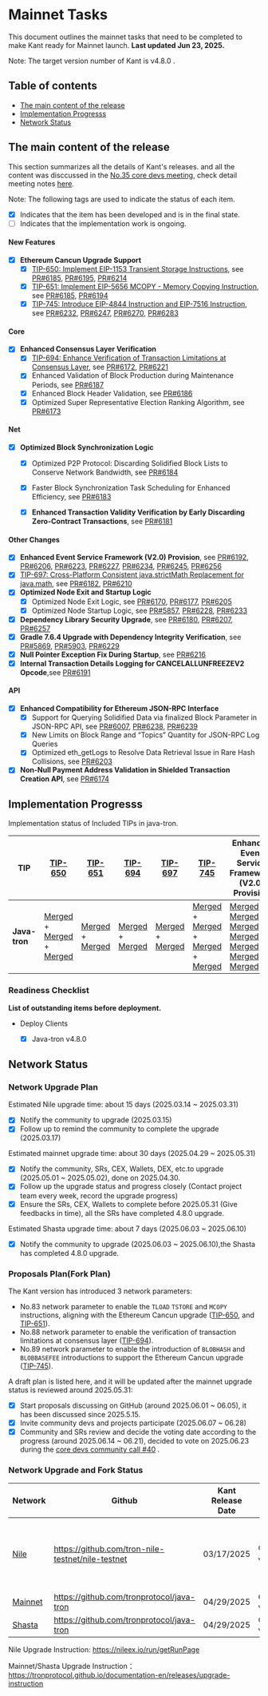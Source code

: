 # Mainnet Tasks

This document outlines the mainnet tasks that need to be completed to make Kant ready for Mainnet launch. **Last updated Jun 23, 2025.**

Note: The target version number of Kant is v4.8.0 .


## Table of contents

- [The main content of the release](#Release-included-in-the-Network-Upgrade.)
- [Implementation Progresss](#Implementation-Progresss)
- [Network Status](#Network-Status)



## The main content of the release

This section summarizes all the details of Kant's releases. and all the content was disccussed in the [No.35 core devs meeting](https://github.com/tronprotocol/pm/issues/121), check detail meeting notes [here](https://github.com/tronprotocol/pm/blob/master/TRON%20Core%20Devs%20Meetings/Meeting%2035.md).

Note: The following tags are used to indicate the status of each item.
- [x] Indicates that the item has been developed and is in the final state.
- [ ] Indicates that the implementation work is ongoing. 

#### New Features

- [x] **Ethereum Cancun Upgrade Support**
  - [x] [TIP-650: Implement EIP-1153 Transient Storage Instructions](https://github.com/tronprotocol/tips/blob/master/tip-650.md ), see [PR#6185](https://github.com/tronprotocol/java-tron/pull/6185), [PR#6195](https://github.com/tronprotocol/java-tron/pull/6195), [PR#6214](https://github.com/tronprotocol/java-tron/pull/6214)
  - [x] [TIP-651: Implement EIP-5656 MCOPY - Memory Copying Instruction](https://github.com/tronprotocol/tips/blob/master/tip-651.md), see [PR#6185](https://github.com/tronprotocol/java-tron/pull/6185), [PR#6194](https://github.com/tronprotocol/java-tron/pull/6194)
  - [x] [TIP-745: Introduce EIP-4844 Instruction and EIP-7516 Instruction](https://github.com/tronprotocol/tips/blob/master/tip-745.md ), see [PR#6232](https://github.com/tronprotocol/java-tron/pull/6232), [PR#6247](https://github.com/tronprotocol/java-tron/pull/6247), [PR#6270](https://github.com/tronprotocol/java-tron/pull/6270), [PR#6283](https://github.com/tronprotocol/java-tron/pull/6283)

#### Core
 - [x] **Enhanced Consensus Layer Verification**
   - [x] [TIP-694: Enhance Verification of Transaction Limitations at Consensus Layer](https://github.com/tronprotocol/tips/blob/master/tip-694.md ), see [PR#6172](https://github.com/tronprotocol/java-tron/pull/6172), [PR#6221](https://github.com/tronprotocol/java-tron/pull/6221)
   - [x] Enhanced Validation of Block Production during Maintenance Periods, see [PR#6187](https://github.com/tronprotocol/java-tron/pull/6187)
   - [x] Enhanced Block Header Validation, see [PR#6186](https://github.com/tronprotocol/java-tron/pull/6186 )
   - [x] Optimized Super Representative Election Ranking Algorithm, see [PR#6173](https://github.com/tronprotocol/java-tron/pull/6173 )

#### Net
- [x] **Optimized Block Synchronization Logic**
    - [x] Optimized P2P Protocol: Discarding Solidified Block Lists to Conserve Network Bandwidth, see [PR#6184](https://github.com/tronprotocol/java-tron/pull/6184 )
    - [x] Faster Block Synchronization Task Scheduling for Enhanced Efficiency, see [PR#6183](https://github.com/tronprotocol/java-tron/pull/6183)
    
  - [x] **Enhanced Transaction Validity Verification by Early Discarding Zero-Contract Transactions**, see [PR#6181](https://github.com/tronprotocol/java-tron/pull/6181)

#### Other Changes
  - [x] **Enhanced Event Service Framework (V2.0) Provision**, see [PR#6192](https://github.com/tronprotocol/java-tron/issues/6192),  [PR#6206](https://github.com/tronprotocol/java-tron/issues/6206), [PR#6223](https://github.com/tronprotocol/java-tron/issues/6223), [PR#6227](https://github.com/tronprotocol/java-tron/issues/6227), [PR#6234](https://github.com/tronprotocol/java-tron/issues/6234), [PR#6245](https://github.com/tronprotocol/java-tron/issues/6245), [PR#6256](https://github.com/tronprotocol/java-tron/issues/6256)
  - [x] [TIP-697: Cross-Platform Consistent java.strictMath Replacement for java.math](https://github.com/tronprotocol/tips/blob/master/tip-697.md), see [PR#6182](https://github.com/tronprotocol/java-tron/pull/6182), [PR#6210](https://github.com/tronprotocol/java-tron/pull/6210)
  - [x] **Optimized Node Exit and Startup Logic**
    - [x] Optimized Node Exit Logic, see [PR#6170](https://github.com/tronprotocol/java-tron/pull/6170), [PR#6177](https://github.com/tronprotocol/java-tron/pull/6177), [PR#6205](https://github.com/tronprotocol/java-tron/pull/6205)
    - [x] Optimized Node Startup Logic, see [PR#5857](https://github.com/tronprotocol/java-tron/pull/5857), [PR#6228](https://github.com/tronprotocol/java-tron/pull/6228), [PR#6233](https://github.com/tronprotocol/java-tron/pull/6233)
  - [x] **Dependency Library Security Upgrade**, see [PR#6180](https://github.com/tronprotocol/java-tron/pull/6180), [PR#6207](https://github.com/tronprotocol/java-tron/pull/6207), [PR#6257](https://github.com/tronprotocol/java-tron/pull/6257)
  - [x] **Gradle 7.6.4 Upgrade with Dependency Integrity Verification**, see [PR#5869](https://github.com/tronprotocol/java-tron/pull/5869), [PR#5903](https://github.com/tronprotocol/java-tron/pull/5903), [PR#6229](https://github.com/tronprotocol/java-tron/pull/6229)
  - [x] **Null Pointer Exception Fix During Startup**, see [PR#6216](https://github.com/tronprotocol/java-tron/pull/6216)
  - [x] **Internal Transaction Details Logging for CANCELALLUNFREEZEV2 Opcode**,see [PR#6191](https://github.com/tronprotocol/java-tron/pull/6191)

#### API
  - [x] **Enhanced Compatibility for Ethereum JSON-RPC Interface**
    - [x] Support for Querying Solidified Data via finalized Block Parameter in JSON-RPC API, see [PR#6007](https://github.com/tronprotocol/java-tron/pull/6007), [PR#6238](https://github.com/tronprotocol/java-tron/pull/6238), [PR#6239](https://github.com/tronprotocol/java-tron/pull/6239)
    - [x] New Limits on Block Range and “Topics” Quantity for JSON-RPC Log Queries
    - [x] Optimized eth_getLogs to Resolve Data Retrieval Issue in Rare Hash Collisions, see [PR#6203](https://github.com/tronprotocol/java-tron/pull/6203)
  - [x] **Non-Null Payment Address Validation in Shielded Transaction Creation API**, see [PR#6174](https://github.com/tronprotocol/java-tron/pull/6174)

## Implementation Progresss

Implementation status of Included TIPs in java-tron.

TIP            | [TIP-650](https://github.com/tronprotocol/tips/blob/master/tip-650.md)                   |      [TIP-651](https://github.com/tronprotocol/tips/blob/master/tip-651.md)           |   [TIP-694](https://github.com/tronprotocol/tips/blob/master/tip-694.md)    |   [TIP-697](https://github.com/tronprotocol/tips/blob/master/tip-697.md)  | [TIP-745](https://github.com/tronprotocol/tips/blob/master/tip-745.md) | Enhanced Event Service Framework (V2.0) Provision |
|----------------|-----------------------------------------------------------------------|-----------------------------------------------------------------------|-----------------------------------------------------------------------|----------------------------------------------------------------------------------------------------------------------------|--------------|--------|
| **Java-tron**       |   [Merged](https://github.com/tronprotocol/java-tron/pull/6185) + [Merged](https://github.com/tronprotocol/java-tron/pull/6195) + [Merged](https://github.com/tronprotocol/java-tron/pull/6214)   |   [Merged](https://github.com/tronprotocol/java-tron/pull/6185) + [Merged](https://github.com/tronprotocol/java-tron/pull/6194)   |  [Merged](https://github.com/tronprotocol/java-tron/pull/6172) + [Merged](https://github.com/tronprotocol/java-tron/pull/6221)    | [Merged](https://github.com/tronprotocol/java-tron/pull/6182) + [Merged](https://github.com/tronprotocol/java-tron/pull/6210)  | [Merged](https://github.com/tronprotocol/java-tron/pull/6232) + [Merged](https://github.com/tronprotocol/java-tron/pull/6247) + [Merged](https://github.com/tronprotocol/java-tron/pull/6270) + [Merged](https://github.com/tronprotocol/java-tron/pull/6283) | [Merged](https://github.com/tronprotocol/java-tron/pull/6256) + [Merged](https://github.com/tronprotocol/java-tron/pull/6245) + [Merged](https://github.com/tronprotocol/java-tron/pull/6234) + [Merged](https://github.com/tronprotocol/java-tron/pull/6227) + [Merged](https://github.com/tronprotocol/java-tron/pull/6223) + [Merged](https://github.com/tronprotocol/java-tron/pull/6206) + [Merged](https://github.com/tronprotocol/java-tron/pull/6192)

### Readiness Checklist

**List of outstanding items before deployment.**



 - Deploy Clients
   - [x]  Java-tron v4.8.0


## Network Status

### Network Upgrade Plan

Estimated Nile upgrade time: about 15 days (2025.03.14 ~ 2025.03.31)

- [x] Notify the community to upgrade (2025.03.15)
- [x] Follow up to remind the community to complete the upgrade (2025.03.17)

Estimated mainnet upgrade time: about 30 days (2025.04.29 ~ 2025.05.31)

- [x] Notify the community, SRs, CEX, Wallets, DEX, etc.to upgrade (2025.05.01 ~ 2025.05.02), done on 2025.04.30.
- [x] Follow up the upgrade status and progress closely (Contact project team every week, record the upgrade progress) 
- [x] Ensure the SRs, CEX, Wallets to complete before 2025.05.31 (Give feedbacks in time), all the SRs have completed 4.8.0 upgrade.

Estimated Shasta upgrade time: about 7 days (2025.06.03 ~ 2025.06.10)

- [x] Notify the community to upgrade (2025.06.03 ~ 2025.06.10),the Shasta has completed 4.8.0 upgrade.

### Proposals Plan(Fork Plan)

The Kant version has introduced 3 network parameters:
- No.83 network parameter to enable the `TLOAD` `TSTORE` and `MCOPY` instructions, aligning with the Ethereum Cancun upgrade ([TIP-650](https://github.com/tronprotocol/tips/blob/master/tip-650.md ), and [TIP-651](https://github.com/tronprotocol/tips/blob/master/tip-651.md)).
- No.88 network parameter to enable the verification of transaction limitations at consensus layer ([TIP-694](https://github.com/tronprotocol/tips/blob/master/tip-694.md )).
- No.89 network parameter to enable the introduction of `BLOBHASH` and `BLOBBASEFEE` introductions to support the Ethereum Cancun upgrade ([TIP-745](https://github.com/tronprotocol/tips/blob/master/tip-745.md )).

A draft plan is listed here, and it will be updated after the mainnet upgrade status is reviewed around 2025.05.31:
- [x] Start proposals discussing on GitHub (around 2025.06.01 ~ 06.05), it has been discussed since 2025.5.15.
- [x] Invite community devs and projects participate (2025.06.07 ~ 06.28)
- [x] Community and SRs review and decide the voting date according to the progress (around 2025.06.14 ~ 06.21), decided to vote on 2025.06.23 during the [core devs community call #40](https://github.com/tronprotocol/pm/blob/master/TRON%20Core%20Devs%20Meetings/Meeting%2040.md) .

### Network Upgrade and Fork Status

| Network  | Github | Kant Release Date  |  Latest Status | Fork |  
|---------|------------|-----|-----|-----|
| [Nile](https://nileex.io/) | https://github.com/tron-nile-testnet/nile-testnet | 03/17/2025 | GreatVoyage-v4.8.0.2 （Kant） | Forked (Enabled No.83, No.88, No.89 Network Parameters)|
| [Mainnet](https://tron.network/) |https://github.com/tronprotocol/java-tron | 04/29/2025| GreatVoyage-v4.7.7(Epicurus) | - |   
| [Shasta](https://www.trongrid.io/shasta)  | https://github.com/tronprotocol/java-tron | 04/29/2025 | GreatVoyage-v4.7.7(Epicurus) | - |  

Nile Upgrade Instruction: https://nileex.io/run/getRunPage

Mainnet/Shasta Upgrade Instruction： https://tronprotocol.github.io/documentation-en/releases/upgrade-instruction

 
